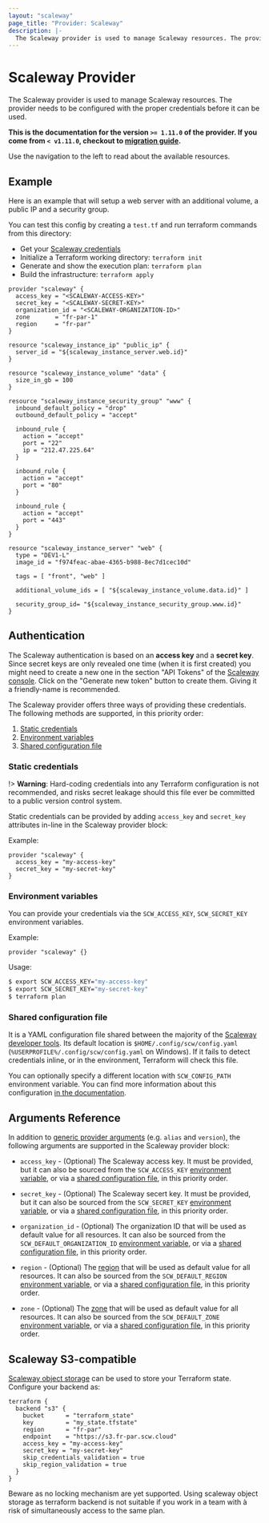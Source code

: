 ```yaml
---
layout: "scaleway"
page_title: "Provider: Scaleway"
description: |-
  The Scaleway provider is used to manage Scaleway resources. The provider needs to be configured with the proper credentials before it can be used.
---
```


# Scaleway Provider

The Scaleway provider is used to manage Scaleway resources.
The provider needs to be configured with the proper credentials before it can be used.

**This is the documentation for the version `>= 1.11.0` of the provider. If you come from `< v1.11.0`, checkout to [migration guide](./guides/migration_guide_v2.html).**

Use the navigation to the left to read about the available resources.

## Example

Here is an example that will setup a web server with an additional volume, a public IP and a security group.

You can test this config by creating a `test.tf` and run terraform commands from this directory:

- Get your [Scaleway credentials](https://console.scaleway.com/account/credentials) 
- Initialize a Terraform working directory: `terraform init`
- Generate and show the execution plan: `terraform plan`
- Build the infrastructure: `terraform apply`

```hcl
provider "scaleway" {
  access_key = "<SCALEWAY-ACCESS-KEY>"
  secret_key = "<SCALEWAY-SECRET-KEY>"
  organization_id = "<SCALEWAY-ORGANIZATION-ID>"
  zone       = "fr-par-1"
  region     = "fr-par"
}

resource "scaleway_instance_ip" "public_ip" {
  server_id = "${scaleway_instance_server.web.id}"
}

resource "scaleway_instance_volume" "data" {
  size_in_gb = 100
}

resource "scaleway_instance_security_group" "www" {
  inbound_default_policy = "drop"
  outbound_default_policy = "accept"

  inbound_rule {
    action = "accept"
    port = "22"
    ip = "212.47.225.64"
  }

  inbound_rule {
    action = "accept"
    port = "80"
  }

  inbound_rule {
    action = "accept"
    port = "443"
  }
}

resource "scaleway_instance_server" "web" {
  type = "DEV1-L"
  image_id = "f974feac-abae-4365-b988-8ec7d1cec10d"

  tags = [ "front", "web" ]

  additional_volume_ids = [ "${scaleway_instance_volume.data.id}" ]

  security_group_id= "${scaleway_instance_security_group.www.id}"
}
```

## Authentication

The Scaleway authentication is based on an **access key** and a **secret key**.
Since secret keys are only revealed one time (when it is first created) you might
need to create a new one in the section "API Tokens" of the
[Scaleway console](https://console.scaleway.com/account/credentials).
Click on the "Generate new token" button to create them. Giving it a friendly-name is recommended.

The Scaleway provider offers three ways of providing these credentials. The following methods are supported, in this priority order:

1. [Static credentials](#static-credentials)
2. [Environment variables](#environment-variables)
3. [Shared configuration file](#shared-configuration-file)

### Static credentials

!> **Warning**: Hard-coding credentials into any Terraform configuration is not recommended, and risks secret leakage should this file ever be committed to a public version control system.

Static credentials can be provided by adding `access_key` and `secret_key` attributes in-line in the Scaleway provider block:

Example:

```hcl
provider "scaleway" {
  access_key = "my-access-key"
  secret_key = "my-secret-key"
}
```

### Environment variables

You can provide your credentials via the `SCW_ACCESS_KEY`, `SCW_SECRET_KEY` environment variables.

Example:

```hcl
provider "scaleway" {}
```

Usage:

```bash
$ export SCW_ACCESS_KEY="my-access-key"
$ export SCW_SECRET_KEY="my-secret-key"
$ terraform plan
```

### Shared configuration file

It is a YAML configuration file shared between the majority of the
[Scaleway developer tools](https://developers.scaleway.com/en/community-tools/#official-repos).
Its default location is `$HOME/.config/scw/config.yaml` (`%USERPROFILE%/.config/scw/config.yaml` on Windows).
If it fails to detect credentials inline, or in the environment, Terraform will check this file.

You can optionally specify a different location with `SCW_CONFIG_PATH` environment variable.
You can find more information about this configuration [in the documentation](https://github.com/scaleway/scaleway-sdk-go/blob/master/scw/README.md#scaleway-config).

## Arguments Reference

In addition to [generic provider arguments](https://www.terraform.io/docs/configuration/providers.html) (e.g. `alias` and `version`), the following arguments are supported in the Scaleway provider block:

- `access_key` - (Optional) The Scaleway access key. It must be provided, but it can also be sourced from
the `SCW_ACCESS_KEY` [environment variable](#environment-variables), or via a [shared configuration file](#shared-configuration-file),
in this priority order.

- `secret_key` - (Optional) The Scaleway secert key. It must be provided, but it can also be sourced from
the `SCW_SECRET_KEY` [environment variable](#environment-variables), or via a [shared configuration file](#shared-configuration-file),
in this priority order.

- `organization_id` - (Optional) The organization ID that will be used as default value for all resources. It can also be sourced from
the `SCW_DEFAULT_ORGANIZATION_ID` [environment variable](https://github.com/scaleway/scaleway-sdk-go/blob/master/scw/README.md#environment-variables), or via a [shared configuration file](https://github.com/scaleway/scaleway-sdk-go/blob/master/scw/README.md#scaleway-config),
in this priority order.

- `region` - (Optional) The [region](./guides/regions_and_zones.html#regions)  that will be used as default value for all resources. It can also be sourced from
the `SCW_DEFAULT_REGION` [environment variable](https://github.com/scaleway/scaleway-sdk-go/blob/master/scw/README.md#environment-variables), or via a [shared configuration file](https://github.com/scaleway/scaleway-sdk-go/blob/master/scw/README.md#scaleway-config),
in this priority order.

- `zone` - (Optional) The [zone](./guides/regions_and_zones.html#zones) that will be used as default value for all resources. It can also be sourced from
the `SCW_DEFAULT_ZONE` [environment variable](https://github.com/scaleway/scaleway-sdk-go/blob/master/scw/README.md#environment-variables), or via a [shared configuration file](https://github.com/scaleway/scaleway-sdk-go/blob/master/scw/README.md#scaleway-config),
in this priority order.

## Scaleway S3-compatible

[Scaleway object storage](https://www.scaleway.com/object-storage/) can be used to store your Terraform state.
Configure your backend as:

```
terraform {
  backend "s3" {
    bucket      = "terraform_state"
    key         = "my_state.tfstate"
    region      = "fr-par"
    endpoint    = "https://s3.fr-par.scw.cloud"
    access_key = "my-access-key"
    secret_key = "my-secret-key"
    skip_credentials_validation = true
    skip_region_validation = true
  }
}
```

Beware as no locking mechanism are yet supported.
Using scaleway object storage as terraform backend is not suitable if you work in a team with à risk of simultaneously access to the same plan.
